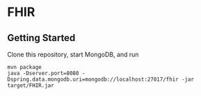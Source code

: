 FHIR
====

Getting Started
---------------

Clone this repository, start MongoDB, and run

    mvn package
    java -Dserver.port=8080 -Dspring.data.mongodb.uri=mongodb://localhost:27017/fhir -jar target/FHIR.jar
